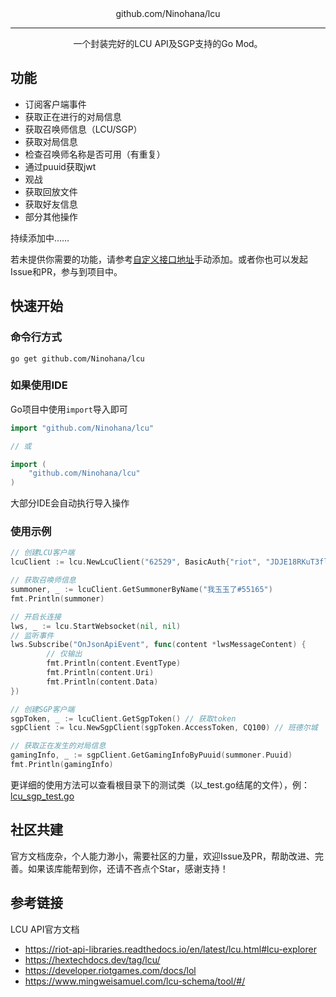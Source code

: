 <div align="center">
  github.com/Ninohana/lcu<br/><hr/>
  一个封装完好的LCU API及SGP支持的Go Mod。
</div>

## 功能

 - 订阅客户端事件
 - 获取正在进行的对局信息
 - 获取召唤师信息（LCU/SGP）
 - 获取对局信息
 - 检查召唤师名称是否可用（有重复）
 - 通过puuid获取jwt
 - 观战
 - 获取回放文件
 - 获取好友信息
 - 部分其他操作

持续添加中……

若未提供你需要的功能，请参考[自定义接口地址](https://github.com/Ninohana/lcu/blob/main/lcu_sgp_test.go#L93)手动添加。或者你也可以发起Issue和PR，参与到项目中。

## 快速开始

### 命令行方式

```shell
go get github.com/Ninohana/lcu
```

### 如果使用IDE

Go项目中使用`import`导入即可

```go
import "github.com/Ninohana/lcu"

// 或

import (
	"github.com/Ninohana/lcu"
)
```

大部分IDE会自动执行导入操作

### 使用示例

```go
// 创建LCU客户端
lcuClient := lcu.NewLcuClient("62529", BasicAuth{"riot", "JDJE18RKuT3fldK5yc2xuA"})

// 获取召唤师信息
summoner, _ := lcuClient.GetSummonerByName("我玉玉了#55165")
fmt.Println(summoner)

// 开启长连接
lws, _ := lcu.StartWebsocket(nil, nil)
// 监听事件
lws.Subscribe("OnJsonApiEvent", func(content *lwsMessageContent) {
		// 仅输出
		fmt.Println(content.EventType)
		fmt.Println(content.Uri)
		fmt.Println(content.Data)
})

// 创建SGP客户端
sgpToken, _ := lcuClient.GetSgpToken() // 获取token
sgpClient := lcu.NewSgpClient(sgpToken.AccessToken, CQ100) // 班德尔城

// 获取正在发生的对局信息
gamingInfo, _ := sgpClient.GetGamingInfoByPuuid(summoner.Puuid)
fmt.Println(gamingInfo)
```

更详细的使用方法可以查看根目录下的测试类（以_test.go结尾的文件），例：[lcu_sgp_test.go](https://github.com/Ninohana/lol/blob/main/lcu_sgp_test.go)

## 社区共建

官方文档庞杂，个人能力渺小，需要社区的力量，欢迎Issue及PR，帮助改进、完善。如果该库能帮到你，还请不吝点个Star，感谢支持！

## 参考链接

LCU API官方文档

- https://riot-api-libraries.readthedocs.io/en/latest/lcu.html#lcu-explorer
- https://hextechdocs.dev/tag/lcu/
- https://developer.riotgames.com/docs/lol
- https://www.mingweisamuel.com/lcu-schema/tool/#/
